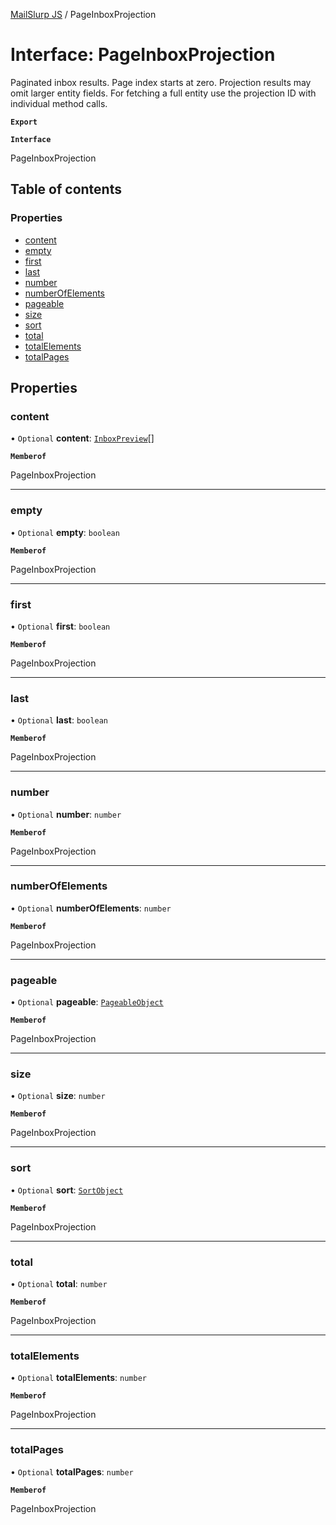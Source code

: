 [MailSlurp JS](../README.md) / PageInboxProjection

# Interface: PageInboxProjection

Paginated inbox results. Page index starts at zero. Projection results may omit larger entity fields. For fetching a full entity use the projection ID with individual method calls.

**`Export`**

**`Interface`**

PageInboxProjection

## Table of contents

### Properties

- [content](PageInboxProjection.md#content)
- [empty](PageInboxProjection.md#empty)
- [first](PageInboxProjection.md#first)
- [last](PageInboxProjection.md#last)
- [number](PageInboxProjection.md#number)
- [numberOfElements](PageInboxProjection.md#numberofelements)
- [pageable](PageInboxProjection.md#pageable)
- [size](PageInboxProjection.md#size)
- [sort](PageInboxProjection.md#sort)
- [total](PageInboxProjection.md#total)
- [totalElements](PageInboxProjection.md#totalelements)
- [totalPages](PageInboxProjection.md#totalpages)

## Properties

### content

• `Optional` **content**: [`InboxPreview`](InboxPreview.md)[]

**`Memberof`**

PageInboxProjection

___

### empty

• `Optional` **empty**: `boolean`

**`Memberof`**

PageInboxProjection

___

### first

• `Optional` **first**: `boolean`

**`Memberof`**

PageInboxProjection

___

### last

• `Optional` **last**: `boolean`

**`Memberof`**

PageInboxProjection

___

### number

• `Optional` **number**: `number`

**`Memberof`**

PageInboxProjection

___

### numberOfElements

• `Optional` **numberOfElements**: `number`

**`Memberof`**

PageInboxProjection

___

### pageable

• `Optional` **pageable**: [`PageableObject`](PageableObject.md)

**`Memberof`**

PageInboxProjection

___

### size

• `Optional` **size**: `number`

**`Memberof`**

PageInboxProjection

___

### sort

• `Optional` **sort**: [`SortObject`](SortObject.md)

**`Memberof`**

PageInboxProjection

___

### total

• `Optional` **total**: `number`

**`Memberof`**

PageInboxProjection

___

### totalElements

• `Optional` **totalElements**: `number`

**`Memberof`**

PageInboxProjection

___

### totalPages

• `Optional` **totalPages**: `number`

**`Memberof`**

PageInboxProjection
